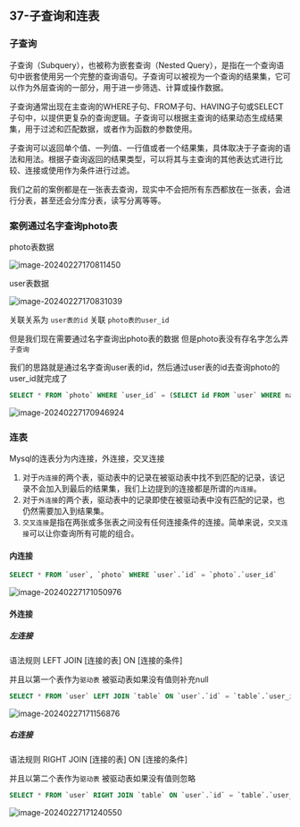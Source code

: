 ## 37-子查询和连表

### 子查询

子查询（Subquery），也被称为嵌套查询（Nested Query），是指在一个查询语句中嵌套使用另一个完整的查询语句。子查询可以被视为一个查询的结果集，它可以作为外层查询的一部分，用于进一步筛选、计算或操作数据。

子查询通常出现在主查询的WHERE子句、FROM子句、HAVING子句或SELECT子句中，以提供更复杂的查询逻辑。子查询可以根据主查询的结果动态生成结果集，用于过滤和匹配数据，或者作为函数的参数使用。

子查询可以返回单个值、一列值、一行值或者一个结果集，具体取决于子查询的语法和用法。根据子查询返回的结果类型，可以将其与主查询的其他表达式进行比较、连接或使用作为条件进行过滤。

我们之前的案例都是在一张表去查询，现实中不会把所有东西都放在一张表，会进行分表，甚至还会分库分表，读写分离等等。

### 案例通过名字查询photo表

photo表数据

![image-20240227170811450](https://chen-1320883525.cos.ap-chengdu.myqcloud.com/img/image-20240227170811450.png)

user表数据

![image-20240227170831039](https://chen-1320883525.cos.ap-chengdu.myqcloud.com/img/image-20240227170831039.png)

关联关系为 `user表的id` 关联 `photo表的user_id`

但是我们现在需要通过名字查询出photo表的数据 但是photo表没有存名字怎么弄`子查询`

我们的思路就是通过名字查询user表的id，然后通过user表的id去查询photo的user_id就完成了

```sql
SELECT * FROM `photo` WHERE `user_id` = (SELECT id FROM `user` WHERE name = '小苏')
```

![image-20240227170946924](https://chen-1320883525.cos.ap-chengdu.myqcloud.com/img/image-20240227170946924.png)

### 连表

Mysql的连表分为内连接，外连接，交叉连接

1. 对于`内连接`的两个表，驱动表中的记录在被驱动表中找不到匹配的记录，该记录不会加入到最后的结果集，我们上边提到的连接都是所谓的`内连接`。
2. 对于`外连接`的两个表，驱动表中的记录即使在被驱动表中没有匹配的记录，也仍然需要加入到结果集。
3. `交叉连接`是指在两张或多张表之间没有任何连接条件的连接。简单来说，`交叉连接`可以让你查询所有可能的组合。

#### 内连接

```sql
SELECT * FROM `user`, `photo` WHERE `user`.`id` = `photo`.`user_id`
```

![image-20240227171050976](https://chen-1320883525.cos.ap-chengdu.myqcloud.com/img/image-20240227171050976.png)

#### 外连接

##### 左连接

语法规则 LEFT JOIN [连接的表] ON [连接的条件]

并且以第一个表作为`驱动表` 被驱动表如果没有值则补充null

```sql
SELECT * FROM `user` LEFT JOIN `table` ON `user`.`id` = `table`.`user_id`
```

![image-20240227171156876](https://chen-1320883525.cos.ap-chengdu.myqcloud.com/img/image-20240227171156876.png)

##### 右连接

语法规则 RIGHT JOIN [连接的表] ON [连接的条件]

并且以第二个表作为`驱动表` 被驱动表如果没有值则忽略

```sql
SELECT * FROM `user` RIGHT JOIN `table` ON `user`.`id` = `table`.`user_id`
```

![image-20240227171240550](https://chen-1320883525.cos.ap-chengdu.myqcloud.com/img/image-20240227171240550.png)